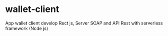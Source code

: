 # wallet-client
App wallet client develop Rect js, Server SOAP and API Rest with serverless framework (Node js)
